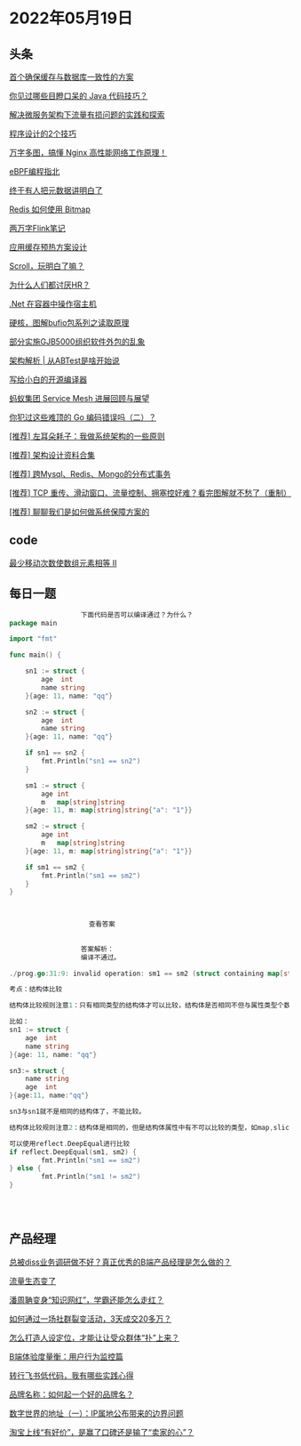 # 2022年05月19日
## 头条

[首个确保缓存与数据库一致性的方案](https://toutiao.io/k/imjqbp3)

[你见过哪些目瞪口呆的 Java 代码技巧？](https://toutiao.io/k/avsba7r)

[解决微服务架构下流量有损问题的实践和探索](https://toutiao.io/k/f8xxqp3)

[程序设计的2个技巧](https://toutiao.io/k/iwooo69)

[万字多图，搞懂 Nginx 高性能网络工作原理！](https://toutiao.io/k/1uwy12d)

[eBPF编程指北](https://toutiao.io/k/fn0j0ty)

[终于有人把元数据讲明白了](https://toutiao.io/k/nxtuyki)

[Redis 如何使用 Bitmap](https://toutiao.io/k/5kyk3r4)

[两万字Flink笔记](https://toutiao.io/k/y1shfw2)

[应用缓存预热方案设计](https://toutiao.io/k/5mazjik)

[Scroll，玩明白了嘛？](https://toutiao.io/k/fct1j7m)

[为什么人们都讨厌HR？](https://toutiao.io/k/vlnwz8s)

[.Net 在容器中操作宿主机](https://toutiao.io/k/yx9jw00)

[硬核，图解bufio包系列之读取原理](https://toutiao.io/k/fdln4xu)

[部分实施GJB5000组织软件外包的乱象](https://toutiao.io/k/y8g26gg)

[架构解析 | 从ABTest是啥开始说](https://toutiao.io/k/t1hxo7h)

[写给小白的开源编译器](https://toutiao.io/k/di3hm2q)

[蚂蚁集团 Service Mesh 进展回顾与展望](https://toutiao.io/k/j05luiw)

[你犯过这些难顶的 Go 编码错误吗（二）？](https://toutiao.io/k/lxkok3i)

[[推荐] 左耳朵耗子：我做系统架构的一些原则](https://toutiao.io/k/9oljc6o)

[[推荐] 架构设计资料合集](https://toutiao.io/k/iqlrz7b)

[[推荐] 跨Mysql、Redis、Mongo的分布式事务](https://toutiao.io/k/246clz1)

[[推荐] TCP 重传、滑动窗口、流量控制、拥塞控好难？看完图解就不愁了（重制）](https://toutiao.io/k/14tz08l)

[[推荐] 聊聊我们是如何做系统保障方案的](https://toutiao.io/k/i8q3ye4)



## code

[最少移动次数使数组元素相等 II](https://leetcode.cn/problems/minimum-moves-to-equal-array-elements-ii)



## 每日一题

```go
                  下面代码是否可以编译通过？为什么？
package main

import "fmt"

func main() {

	sn1 := struct {
		age  int
		name string
	}{age: 11, name: "qq"}

	sn2 := struct {
		age  int
		name string
	}{age: 11, name: "qq"}

	if sn1 == sn2 {
		fmt.Println("sn1 == sn2")
	}

	sm1 := struct {
		age int
		m   map[string]string
	}{age: 11, m: map[string]string{"a": "1"}}

	sm2 := struct {
		age int
		m   map[string]string
	}{age: 11, m: map[string]string{"a": "1"}}

	if sm1 == sm2 {
		fmt.Println("sm1 == sm2")
	}
}


                  
                    查看答案
                  
                
                  答案解析：
                  编译不通过。

./prog.go:31:9: invalid operation: sm1 == sm2 (struct containing map[string]string cannot be compared)

考点：结构体比较

结构体比较规则注意1：只有相同类型的结构体才可以比较，结构体是否相同不但与属性类型个数有关，还与属性顺序相关。

比如：
sn1 := struct {
	age  int
	name string
}{age: 11, name: "qq"}

sn3:= struct {
    name string
    age  int
}{age:11, name:"qq"}

sn3与sn1就不是相同的结构体了，不能比较。

结构体比较规则注意2：结构体是相同的，但是结构体属性中有不可以比较的类型，如map,slice，则结构体不能用==比较。

可以使用reflect.DeepEqual进行比较
if reflect.DeepEqual(sm1, sm2) {
		fmt.Println("sm1 == sm2")
} else {
		fmt.Println("sm1 != sm2")
}


                
```


## 产品经理

[总被diss业务调研做不好？真正优秀的B端产品经理是怎么做的？](http://www.woshipm.com/online/5376063.html)

[流量生态变了](http://www.woshipm.com/it/5446100.html)

[潘周聃变身“知识网红”，学霸还能怎么走红？](http://www.woshipm.com/it/5446297.html)

[如何通过一场社群裂变活动，3天成交20多万？](http://www.woshipm.com/operate/5444330.html)

[怎么打造人设定位，才能让让受众群体“扑”上来？](http://www.woshipm.com/user-research/5445271.html)

[B端体验度量衡：用户行为监控篇](http://www.woshipm.com/pd/5446193.html)

[转行飞书低代码，我有哪些实践心得](http://www.woshipm.com/zhichang/5445215.html)

[品牌名称：如何起一个好的品牌名？](http://www.woshipm.com/marketing/5446198.html)

[数字世界的地址（一）：IP属地公布带来的边界问题](http://www.woshipm.com/it/5443890.html)

[淘宝上线“有好价”，是赢了口碑还是输了“卖家的心”？](http://www.woshipm.com/it/5445022.html)


